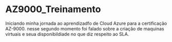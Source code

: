 # AZ9000_Treinamento

Iniciando minha jornada ao aprendizadfo de Cloud Azure para a certificação AZ-9000. 
nesse segundo momento foi falado sobre a criação de maquinas virtuais e seua disponibildiade no que diz respeito ao SLA. 
